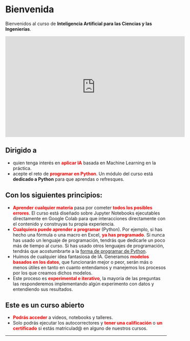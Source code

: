 # Bienvenida

Bienvenidos al curso de **Inteligencia Artificial para las Ciencias y las Ingenierías**. 

<center>
<iframe width="560" height="315"
src="https://www.youtube.com/embed/7zkdXumgkVk" 
frameborder="0" 
allow="accelerometer; autoplay; encrypted-media; gyroscope; picture-in-picture" 
allowfullscreen></iframe>
</center>


## Dirigido a
- quien tenga interés en <font color="red">**aplicar IA**</font> basada en Machine Learning en la práctica.
- acepte el reto de <font color="red">**programar en Python**</font>. Un módulo del curso está **dedicado a Python** para que aprendas o refresques.

## Con los siguientes principios:

- <font color="red">**Aprender cualquier materia**</font> pasa por cometer <font color="red">**todos los posibles errores**</font>. El curso está diseñado sobre Jupyter Notebooks ejecutables directamente en Google Colab para que interacciones directamente con el contenido y construyas tu propia experiencia.
- <font color="red">**Cualquiera puede aprender a programar**</font> (Python). Por ejemplo, si has hecho una fórmula o una macro en Excel, <font color="red">**ya has programado**</font>. Si nunca has usado un lenguaje de programación, tendrás que dedicarle un poco más de tiempo al curso. Si has usado otros lenguajes de programación, tendrás que acostumbrarte a la [forma de programar de Python](https://www.houseofbots.com/news-detail/12008-1-some-features-which-will-make-python-different-from-other-programming-languages).
- Huímos de cualquier idea fantasiosa de IA.  Generamos <font color="red">**modelos basados en los datos**</font>, que funcionarán mejor o peor, serán más o menos útiles en tanto en cuanto entendamos y manejemos los procesos por los que creamos dichos modelos.
- Este proceso es <font color="red">**experimental e iterativo**</font>, la mayoría de las preguntas las responderemos implementando algún experimento con datos y entendiendo sus resultados.

## Este es un curso abierto
- <font color="red">**Podrás acceder**</font> a videos, notebooks y talleres.
- Solo podrás ejecutar los autocorrectores y <font color="red">**tener una calificación**</font> o <font color="red">**un certificado**</font> si estás matriculad@ en alguno de nuestros cursos.

----

